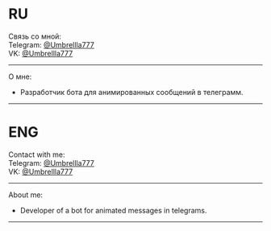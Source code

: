 
# RU<br/>
Связь со мной: <br/>
Telegram: [@Umbrellla777](https://t.me/Umbrellla777) <br/>
VK:       [@Umbrellla777](https://vk.com/umbrellla777) <br/>
***
О мне: <br/>
* Разработчик бота для анимированных сообщений в телеграмм. <br/>
***
# ENG <br/>
Contact with me: <br/>
Telegram: [@Umbrellla777](https://t.me/Umbrellla777) <br/>
VK:       [@Umbrellla777](https://vk.com/umbrellla777) <br/>
***
About me: <br/>
* Developer of a bot for animated messages in telegrams. <br/>
***

